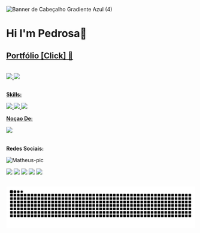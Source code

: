 ![Banner de Cabeçalho Gradiente Azul (4)](https://github.com/matheuspedrosam/matheuspedrosam/assets/99772255/14baf2a3-8833-4563-9022-3db8fdf3d6c2)


# Hi I'm Pedrosa👋

## <a href="https://matheuspedrosam.github.io/Portfolio/">Portfólio [Click] 🔗</a>

<div>
  <br>
  <a href="https://github.com/matheuspedrosam">
    <img height="180em" src="https://github-readme-stats-sigma-five.vercel.app/api?username=matheuspedrosam&show_icons=true&theme=dark&include_all_commits=true&count_private=true"/>
    <img height="180em" src="https://github-readme-stats-sigma-five.vercel.app/api/top-langs/?username=matheuspedrosam&layout=compact&langs_count=7&theme=dark"/>
</div>
    
##


<p align="center">
  <a href="https://skillicons.dev">
  <p><strong>Skills: </strong></p>
    <img src="https://skillicons.dev/icons?i=js,react,nodejs,html,css"/>
    <img src="https://skillicons.dev/icons?i=vscode,git,github,tailwind,typescript"/>
    <img src="https://skillicons.dev/icons?i=linkedin,mysql,mongodb"/>
  </a>
</p>
  
<p align="center">
  <a href="https://skillicons.dev">
    <p><strong>Noçao De: </strong></p>
    <img src="https://skillicons.dev/icons?i=ruby,py,java" />
  </a>
</p>

  
##


<div>
    <p><strong>Redes Sociais:</strong></p>
    <p><img alt="Matheus-pic" width="112px" src="https://user-images.githubusercontent.com/99772255/188293933-33e5e96d-a177-4dde-a5bc-9fd0a17d9d08.png"></p>
    <a href="https://www.linkedin.com/in/matheus-pedrosa2002/" target="_blank"><img src="https://img.shields.io/badge/-LinkedIn-%230077B5?style=for-the-badge&logo=linkedin&logoColor=white" target="_blank"></a>
    <a href="https://www.instagram.com/matheuspedrosam/" target="_blank"><img src="https://img.shields.io/badge/-Instagram-%23E4405F?style=for-the-badge&logo=instagram&logoColor=white" target="_blank"></a>
    <a href="https://www.youtube.com/channel/UCk52A7cqGKiU7-LaFNmaDrg" target="_blank"><img src="https://img.shields.io/badge/YouTube-FF0000?style=for-the-badge&logo=youtube&logoColor=white" target="_blank"></a>
    <a href="https://www.discordapp.com/users/255294706563547136" target="_blank"><img src="https://img.shields.io/badge/Discord-7289DA?style=for-the-badge&logo=discord&logoColor=white" target="_blank"></a> 
    <a href="mailto:matheuspedrosa2002@gmail.com"><img src="https://img.shields.io/badge/-Gmail-%23333?style=for-the-badge&logo=gmail&logoColor=white" target="_blank"></a>
</div>

 ##
 
  ![Snake animation](https://github.com/matheuspedrosam/matheuspedrosam/blob/output/github-contribution-grid-snake.svg)

